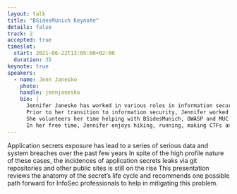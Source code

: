```yaml
---
layout: talk
title: "BSidesMunich Keynote"
details: false
track: 2
accepted: true
timeslot:
  start: 2021-06-22T13:05:00+02:00
  duration: 35
keynote: true
speakers: 
  - name: Jenn Janesko
    photo: 
    handle: jennjanesko
    bio: |
      Jennifer Janesko has worked in various roles in information security for over 8 years - from penetration testing, to securing critical infrastructures, to teaching security design hygiene for software engineers
      Prior to her transition to information security, Jennifer worked for over 15 years in IT as a developer and leader in the areas of education, telecommunications and semiconductors
      She volunteers her time helping with BSidesMunich, OWASP and MUC:SEC
      In her free time, Jennifer enjoys hiking, running, making CTFs and building (smart) things.
---
```


<!-- empty //-->

Application secrets exposure has lead to a series of serious data and system breaches over the past few years
In spite of the high profile nature of these cases, the incidences of application secrets leaks via git repositories and other public sites is still on the rise
This presentation reviews the anatomy of the secret’s life cycle and recommends one possible path forward for InfoSec professionals to help in mitigating this problem.

